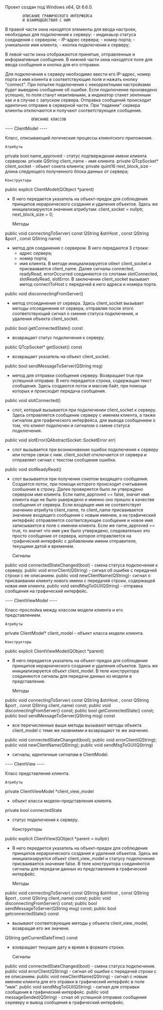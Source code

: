 ﻿Проект создан под Windows x64, Qt 6.6.0.

            ОПИСАНИЕ ГРАФИЧЕСКОГО ИНТЕРФЕЙСА 
	        И ВЗАИМОДЕЙСТВИЯ С НИМ      

В правой части окна находятся элементы для ввода настроек, необходиых для подключения к серверу:
        - индикаьор статуса соедидения с сервером;
	- IP-адрес сервера;
	- номер порта;
	- уникальное имя клиента;
	- кнопка подключения к серверу;

В левой части окна отображаются принятые, отправленные и информативные сообщения.
В нижней части окна находятся поле для ввода сообщения и кнопка для его отправки.

Для подключения к серверу необходимо ввести его IP-адрес, номер порта и имя клиента 
в соответствующие поля и нажать кнопку "connect". При попытке подключения с некорректными настройками 
будет выведено сообщение об ошибке. Если подключение произведено успешно, то поля станут неактивными,
а индикатор станет зенлнным как и в случае с запуском сервера. Отправка сообщений происходит идентично
отправке в серверной части. 
При "падении" сервера клиенты отключаются и получают соответствующее сообщение.

                ОПИСАНИЕ КЛАССОВ

---- ClientModel ----

Класс, описывающий логические процессы клиентского приложения.

    Атрибуты

private bool name_approved - статус подтверждения имени клиента сервером. 
private QString client_name - имя клиента.
private QTcpSocket* client_socket - объект сокета клиента;
private quint16     next_block_size - длина следующего полученного блока данных от сервера;

    Конструкторы

public explicit ClientModel(QObject *parent) 
- В него передается указатель на объект-предок для соблюдения принципов 
иерархического создания и удаления объектов. Здесь же инициализируются
значения атрибутам: client_socket = nullptr, next_block_size = 0;

    Методы
    
public void connectingToServer(  const QString &strHost
                    , const QString &port
		    , const QString name)
- метод для соединения с сервером. В него передаются 3 строки:
    - адрес сервера;
    - номер порта;
    - имя клиента.
В методе инициализируется обект client_socket и присваивается client_name.
Далее сигналы connected, readyRead, errorOccurred соединяются со слотами
slotConnected, slotReadyRead, slotError. В заключении client_socket вызывает
метод connectToHost с передачей в него адреса и номера порта.

public void disconnectingFromServer()
- метод отсоединения от сервера. Здесь client_socket вызывает методы отсоединения 
от сервера, отправляя после этого соответствующий сигнал о смение статуса подключения,
и удаления объекта client_socket.

public bool getConnectedState() const
- возвращает статус подключения к серверу.

public QTcpSocket* getSocket() const
- возвращает указатель на объект client_socket.

public bool sendMessageToServer(QString msg)
- метод для отправки сообщения серверу. Возвращает true при успешной отправке.
В него передается строка, содержащая текст сообщения. Здесь создаются поток 
и массив байт, при помощи которых и происходит передача сообщения. 

public void slotConnected()
- слот, который вызывается при подключении client_socket к серверу. Здесь отправляется 
сообщение серверу с именем клиента, а также сигналом для графического интерфейса, для
вывода сообщением о том, что клиент подключен и сигналом о смене статуса подключения.

public void slotError(QAbstractSocket::SocketError err)
- слот вызывается при возникновении ошибок подключения к серверу или потере связи с ним.
client_socket отключается от сервера и отправляет сигнал с текстом сообщения ошибки.

public void slotReadyRead()
- слот вызывается при получении сокетом входящего сообщения. Создается поток, при помощи 
которого происходит считывание сообшения в строку. Далее проверяется было ли утверждено
сервером имя клиента. Если name_approved == false, значит имя клиента еще не было уьверждено
и именно оно пришло в качестве сообщения от сервера. Если входящее имя не соответствует 
значению атрибута client_name, то client_name присваивается значение входящего сообщения
с новым именем, а на графический интерфейс отправляется соответсвующее сообщение и новое
имя записывается в поле с именем клиента. Если же name_approved == true, то значит что
имя уже было утверждено, следовательно это просто сообщение от сервера, которое отправляется
на графический интерфейс с добавленим имени отправителя, текущими датой и временем.

    Сигналы

public void connectedStateChanged(bool) - смена статуса подключения к серверу.
public void errorClient(QString) - сигнал об ошибке с передачей строки с ее описанием.
public void newClientName(QString)- сигнал о присваивании клиенту нового имени с 
передачей строки, содержащей новае имя клиента.
public void sendMsgToGUI(QString) - отправка сообщения на графический интерфейс.

---- ClientViewModel ----

Класс-прослойка между классом модели клиента и его представлением.

    Атрибуты

private ClientModel* client_model - объект класса модели клиента.

    Конструкторы

public explicit ClientViewModel(QObject *parent)
- В него передается указатель на объект-предок для соблюдения принципов 
иерархического создания и удаления объектов. Здесь же инициализируется
объект client_model. В теле конструктора соединяются сигналы для передачи
данных из модели в представление.

    Методы

public void connectingToServer(  const QString &strHost
                    , const QString &port
		    , const QString client_name) const;
public void disconnectingFromServer() const;
public bool getConnectedState() const;
public bool sendMessageToServer(QString msg) const

- все перечисленные выше методы вызывают методы объекта client_model с теми же назвниями 
и возвращают те же значения.

public void connectedStateChanged(bool);
public void errorClient(QString);
public void newClientName(QString);
public void sendMsgToGUI(QString)

- сигналы, идентичные сигналам в ClientModel.

---- ClientView ----

Класс представления клиента.

    Атрибуты

private ClientViewModel *client_view_model
- объект класса модели-представления клиента.

private bool connectedState
- статус подключения к серверу.

    Конструкторы

public explicit ClientView(QObject *parent = nullptr)
- В него передается указатель на объект-предок для соблюдения принципов 
иерархического создания и удаления объектов. Здесь же инициализируется
объект client_view_model и статусу подключения присваивается значение false. 
В теле конструктора соединяются сигналы для передачи
данных из представления в графический интерфейс.

    Методы

public void connectingToServer(  const QString &strHost
                    , const QString &port
		    , const QString client_name) const;
public void disconnectingFromServer() const;
public bool sendMessageToServer(QString msg) const;
public bool getconnectedState() const

- вызывают соответсвующие методы у объекта client_view_model, 
возвращая его же значеня.

QString getCurrentDateTime() const
- взовращает текущие дату и время в формате строки.

    Сигналы

public void connectedStateChanged(bool) - смена статуса подключения.
public void errorClient(QString) - сигнал об ошибке с передачей строки с ее описанием.
public void newClientName(QString) - сигнал с новым именем клиента для его отравки в 
графический интерфейс в поле "имя".
public void sendMsgToGUI(QString) - сигнал для отправки сообщения в графический интерфейс.
public void messageSended(QString) - сгнал об успешной отправке сообщения сереверу
и вывод сообщения в графический интерфейс.
